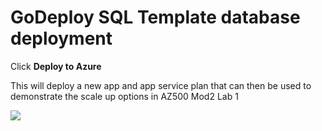 # GoDeploy SQL Template database deployment 

Click **Deploy to Azure**
 
 This will deploy a new app and app service plan that can then be used to demonstrate the scale up options in AZ500 Mod2 Lab 1 
 
<a href="https://portal.azure.com/#create/Microsoft.Template/uri/https%3A%2F%2Fraw.githubusercontent.com%2FGoDeploy%2FAZ500%2Fmaster%2FAZ500%20Mod2%20Lab1%2Ftemplate.json
" target="_blank">
    <img src="http://azuredeploy.net/deploybutton.png"/>
</a>
